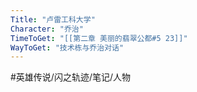 ```yaml
---
Title: "卢雷工科大学"
Character: "乔治"
TimeToGet: "[[第二章 美丽的翡翠公都#5 23]]"
WayToGet: "技术栋与乔治对话"
---
```


#英雄传说/闪之轨迹/笔记/人物